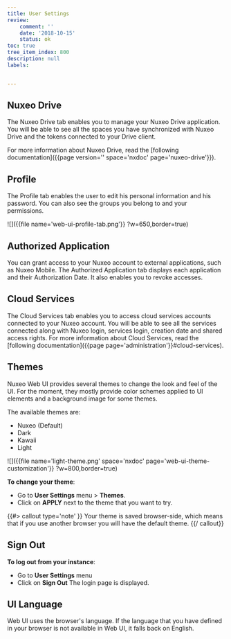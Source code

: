```yaml
---
title: User Settings
review:
    comment: ''
    date: '2018-10-15'
    status: ok
toc: true
tree_item_index: 800
description: null
labels:


---
```

## Nuxeo Drive

The Nuxeo Drive tab enables you to manage your Nuxeo Drive application. You will be able to see all the spaces you have synchronized with Nuxeo Drive and the tokens connected to your Drive client.

For more information about Nuxeo Drive, read the [following documentation]({{page version='' space='nxdoc' page='nuxeo-drive'}}).

## Profile

The Profile tab enables the user to edit his personal information and his password. You can also see the groups you belong to and your permissions.

![]({{file name='web-ui-profile-tab.png'}} ?w=650,border=true)

## Authorized Application

You can grant access to your Nuxeo account to external applications, such as Nuxeo Mobile. The Authorized Application tab displays each application and their Authorization Date. It also enables you to revoke accesses.

## Cloud Services

The Cloud Services tab enables you to access cloud services accounts connected to your Nuxeo account. You will be able to see all the services connected along with Nuxeo login, services login, creation date and shared access rights.
For more information about Cloud Services, read the [following documentation]({{page page='administration'}}#cloud-services).

## Themes

Nuxeo Web UI provides several themes to change the look and feel of the UI. For the moment, they mostly provide color schemes applied to UI elements and a background image for some themes.

The available themes are:

- Nuxeo (Default)
- Dark
- Kawaii
- Light

![]({{file name='light-theme.png' space='nxdoc' page='web-ui-theme-customization'}} ?w=800,border=true)

**To change your theme**:
- Go to **User Settings** menu > **Themes**.
- Click on **APPLY** next to the theme that you want to try.

{{#> callout type='note' }}
Your theme is saved browser-side, which means that if you use another browser you will have the default theme.
{{/ callout}}

## Sign Out

**To log out from your instance**:
- Go to **User Settings** menu
- Click on **Sign Out**
The login page is displayed.

## UI Language

Web UI uses the browser's language. If the language that you have defined in your browser is not available in Web UI, it falls back on English.
